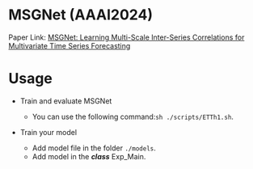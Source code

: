 # MSGNet (AAAI2024)

Paper Link: [MSGNet: Learning Multi-Scale Inter-Series Correlations for Multivariate Time Series Forecasting](https://arxiv.org/abs/2401.00423)

# Usage

- Train and evaluate MSGNet
  - You can use the following command:`sh ./scripts/ETTh1.sh`.

- Train your model
  - Add model file in the folder `./models`.
  - Add model in the ***class*** Exp_Main.
